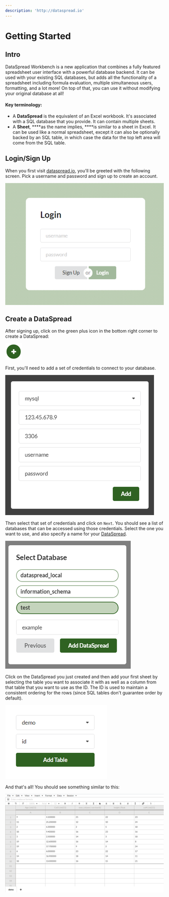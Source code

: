 ```yaml
---
description: 'http://dataspread.io'
---
```


# Getting Started

## Intro

DataSpread Workbench is a new application that combines a fully featured spreadsheet user interface with a powerful database backend. It can be used with your existing SQL databases, but adds all the functionality of a spreadsheet including formula evaluation, multiple simultaneous users, formatting, and a lot more! On top of that, you can use it without modifying your original database at all!

#### Key terminology:

* A **DataSpread** is the equivalent of an Excel workbook. It's associated with a SQL database that you provide. It can contain multiple sheets.
* A **Sheet**, ****as the name implies, ****is similar to a sheet in Excel. It can be used like a normal spreadsheet, except it can also be optionally backed by an SQL table, in which case the data for the top left area will come from the SQL table.

## Login/Sign Up

When you first visit [dataspread.io](http://dataspread.io), you'll be greeted with the following screen. Pick a username and password and sign up to create an account.

![](.gitbook/assets/image%20%2810%29.png)

## Create a DataSpread

After signing up, click on the green plus icon in the bottom right corner to create a DataSpread:

![](.gitbook/assets/image%20%2812%29.png)

First, you'll need to add a set of credentials to connect to your database.

![](.gitbook/assets/image%20%2818%29.png)

Then select that set of credentials and click on `Next`. You should see a list of databases that can be accessed using those credentials. Select the one you want to use, and also specify a name for your [DataSpread](./#key-terminology).

![](.gitbook/assets/image%20%284%29.png)

Click on the DataSpread you just created and then add your first sheet by selecting the table you want to associate it with as well as a column from that table that you want to use as the ID. The ID is used to maintain a consistent ordering for the rows \(since SQL tables don't guarantee order by default\).

![](.gitbook/assets/image%20%2813%29.png)

And that's all! You should see something similar to this:

![](.gitbook/assets/image%20%2817%29.png)

